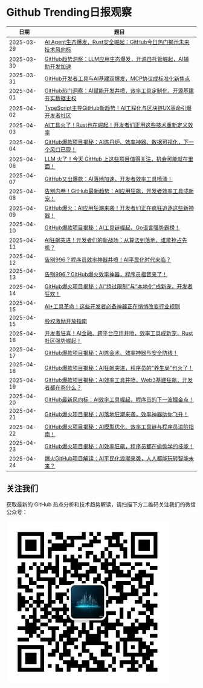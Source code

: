 # Github Trending日报观察

| 日期       | 题目                                                                                  |
| ---------- | ------------------------------------------------------------------------------------ |
| 2025-03-29 | [AI Agent生态爆发，Rust安全崛起：GitHub今日热门揭示未来技术风向标](2025-03-29/wx.md)      |
| 2025-03-30 | [GitHub趋势洞察：LLM应用生态爆发，开源自托管崛起，AI辅助开发加速](2025-03-30/wx.md)       |
| 2025-03-31 | [GitHub开发者工具与AI基建双爆发，MCP协议成标准化新焦点](2025-03-31/wx.md)                |
| 2025-04-01 | [GitHub热门洞察：AI赋能开发井喷，效率工具定制化，开源基建夯实数据主权](2025-04-01/wx.md)                |
| 2025-04-02 | [TypeScript主导GitHub新趋势！AI工程化与区块链UX革命引爆开发者社区](2025-04-02/wx.md)                |
| 2025-04-03 | [AI工具火了！Rust也在崛起！开发者们正用这些技术重新定义效率](2025-04-03/wx.md)                |
| 2025-04-04 | [GitHub爆款项目揭秘：AI炼丹炉、效率神器、数据可视化，下一个风口已现！](2025-04-04/wx.md)                |
| 2025-04-06 | [LLM 火了！今天 GitHub 上这些项目值得关注，机会可能就在里面！](2025-04-06/wx.md)                |
| 2025-04-07 | [GitHub又出爆款：AI落地加速，开发者效率工具喷涌！](2025-04-07/wx.md)                |
| 2025-04-08 | [告别内卷！GitHub最新趋势：AI应用狂飙，开发者效率工具成新宠！](2025-04-08/wx.md)                |
| 2025-04-09 | [GitHub爆火：AI应用狂潮来袭！开发者们正在疯狂追逐这些新神器！](2025-04-09/wx.md)                |
| 2025-04-10 | [GitHub爆款项目揭秘：AI工具链崛起，Go语言强势霸榜！](2025-04-10/wx.md)                |
| 2025-04-11 | [AI狂飙突进！开发者们的新战场：从算法到落地，谁能抢占先机？](2025-04-11/wx.md)                |
| 2025-04-12 | [告别996？程序员效率神器井喷！AI平民化时代来临？](2025-04-12/wx.md)                |
| 2025-04-13 | [告别996？GitHub爆火效率神器，程序员福音来了！](2025-04-13/wx.md)                |
| 2025-04-14 | [GitHub爆火项目揭秘：AI“绕过限制”与“本地化”成新宠，开发者狂欢！](2025-04-14/wx.md)                |
| 2025-04-15 | [AI+工具革命！这些开发者必备神器正在悄悄改变行业规则](2025-04-15/wx.md)                |
| 2025-04-15 | [股权激励开放指南](2025-04-15/og-equity-compensation-zh.md)                |
| 2025-04-16 | [开发者狂喜！AI金融、跨平台应用井喷，效率工具成新宠，Rust社区强势崛起！](2025-04-16/wx.md)                |
| 2025-04-17 | [GitHub爆款项目揭秘：AI炼金术、效率神器与安全防线！](2025-04-17/wx.md)                |
| 2025-04-18 | [GitHub爆款项目揭秘：AI狂飙突进，程序员的“养生局”也火了！](2025-04-18/wx.md)                |
| 2025-04-19 | [GitHub爆款项目揭秘：AI效率工具井喷，Web3基建狂飙，开发者都在卷什么？](2025-04-19/wx.md)                |
| 2025-04-20 | [GitHub最新风向标：AI效率工具崛起，程序员的下一波掘金点！](2025-04-20/wx.md)                |
| 2025-04-21 | [GitHub爆火项目揭秘：AI落地狂潮来袭，效率神器助你飞升！](2025-04-21/wx.md)                |
| 2025-04-22 | [GitHub爆火项目揭秘：AI模型优化、效率工具链与程序员进阶指南！](2025-04-22/wx.md)                |
| 2025-04-23 | [GitHub爆火项目揭秘：AI效率狂飙，程序员都在偷偷学的技能！](2025-04-23/wx.md)                |
| 2025-04-24 | [爆火GitHub项目解读：AI平民化浪潮来袭，人人都能玩转智能未来？](2025-04-24/wx.md)                |

## 关注我们

获取最新的 GitHub 热点分析和技术趋势解读，请扫描下方二维码关注我们的微信公众号：

![微信公众号二维码](../asserts/wx.jpg)
